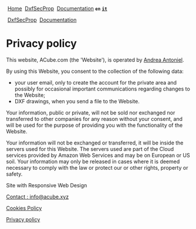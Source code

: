 [](javascript:void(0); "Toggle Navigation Menu")[](https://acube.xyz/login.php "Login") [Home](https://acube.xyz/)  [DxfSecProp](https://acube.xyz/private)  [Documentation](https://acube.xyz/infoDxfSecProp.php) **`en`** [**`it`**](https://acube.xyz/privacy_policy_1.php?lang=it "Italiano")

 [DxfSecProp](https://acube.xyz/private)  [Documentation](https://acube.xyz/infoDxfSecProp.php)

Privacy policy
==============

This website, ACube.com (the 'Website'), is operated by [Andrea Antoniel](https://www.ingtv.it/Albo/A2786).

By using this Website, you consent to the collection of the following data:

* your user email, only to create the account for the private area and possibly for occasional important communications regarding changes to the Website;
* DXF drawings, when you send a file to the Website.

Your information, public or private, will not be sold nor exchanged nor transferred to other companies for any reason without your consent, and will be used for the purpose of providing you with the functionality of the Website.

Your information will not be exchanged or transferred, it will be inside the servers used for this Website. The servers used are part of the Cloud services provided by Amazon Web Services and may be on European or US soil. Your information may only be released in cases where it is deemed necessary to comply with the law or protect our or other rights, property or safety.

Site with Responsive Web Design

[Contact : info@acube.xyz](mailto:info@acube.xyz)

[Cookies Policy](https://acube.xyz/cookies_policy_1.php)

[Privacy policy](https://acube.xyz/privacy_policy_1.php)